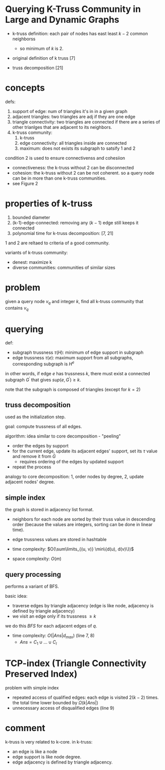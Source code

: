 # Querying K-Truss Community in Large and Dynamic Graphs

- k-truss definition: each pair of nodes has east least $`k-2`$ common neighborss
  - so minimum of $`k`$ is 2. 

- original definition of k truss [7]
- truss decomposition [21]


# concepts

defs:

1. support of edge: num of triangles it's in in a given graph
2. adjacent triangles: two triangles are adj if they are one edge
3. triangle connectivity: two triangles are connected if there are a series of other trianlges that are adjacent to its neighbors. 
4. k-truss community: 
   1. k-truss
   2. edge connectivity: all triangles inside are connected
   3. maximum: does not exists its subgraph to satsify 1 and 2

condition 2 is used to ensure connectivenss and cohesiion

- connectiveness: the k-truss without 2 can be disconnected
- cohesion: the k-truss without 2 can be not coherent. so a query node can be in more than one k-truss communities. 
- see Figure 2

# properties of k-truss

1. bounded diameter
2. (k-1)-edge-connected: removing any $`(k-1)`$ edge still keeps it connected
3. polynomial time for k-truss decomposition: [7, 21]

1 and 2 are reltaed to criteria of a good community.

variants of k-truss community:

- denest: maximize k
- diverse communities: communities of similar sizes

# problem

given a query node $`v_q`$ and integer $`k`$, find all k-truss community that contains $`v_q`$

# querying

def:

- subgraph trussness $`\tau(H)`$: minimum of edge support in subgraph
- edge trussness $`\tau(e)`$: maximum support from all subgraphs, corresponding subgraph is $`H^e`$

in other words, if edge $`e`$ has trussness $`k`$, there must exist a connected subgraph $`G^{'}`$ that gives $`sup(e, G^{'}) \ge k`$. 

note that the subgraph is composed of triangles (except for $`k=2`$)

## truss decomposition

used as the initialization step. 

goal: compute trussness of all edges. 

algorithm: idea similar to core decomposition - "peeling"
  - order the edges by support
  - for the current edge, update its adjacent edges' support, set its $`\tau`$ value and remove it from $`G`$
    - requires ordering of the edges by updated support
  - repeat the process

analogy to core decomposition: 1, order nodes by degree, 2, update adjacent nodes' degree.

## simple index

the graph is stored in adjacency list format. 

- neighbors for each node are sorted by their truss value in descending order (because the values are integers, sorting can be done in linear time). 
- edge trussness values are stored in hashtable

- time complexity: $`O(\sum\limits_{(u, v)} \min\{d(u), d(v)\})`$
- space complexity: $`O(m)`$

## query processing

performs a variant of BFS. 

basic idea:

- traverse edges by triangle adjacency (edge is like node, adjacency is defined by triangle adjacency)
- we visit an edge only if its trussness $`\ge k`$

we do this $`BFS`$ for each adjacent edges of $`q`$. 

- time complexity: $`O(|Ans| d_{max})`$ (line 7, 8)
  - $`Ans = C_1 \cup \ldots \cup C_l`$

# TCP-index (Triangle Connectivity Preserved Index)


problem with simple index

- repeated access of qualified edges: each edge is visited $`2(k-2)`$ times. the total time lower bounded by $`\Omega(k|Ans|)`$
- unnecessary access of disqualified edges (line 9)

# comment

k-truss is very related to k-core. in k-truss:

- an edge is like a node
- edge support is like node degree. 
- edge adjacency is defined by triangle adjacency. 






